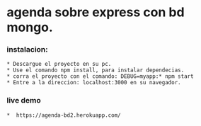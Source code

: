 # agenda sobre express con bd mongo.

### instalacion:

    * Descargue el proyecto en su pc.
    * Use el comando npm install, para instalar dependecias.
    * corra el proyecto con el comando: DEBUG=myapp:* npm start
    * Entre a la direccion: localhost:3000 en su navegador.


### live demo

    *  https://agenda-bd2.herokuapp.com/
